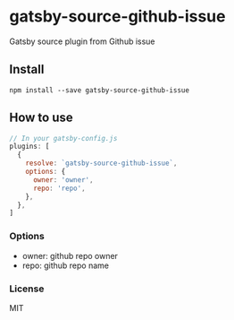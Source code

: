 # gatsby-source-github-issue

 Gatsby source plugin from Github issue

## Install

`npm install --save gatsby-source-github-issue`

## How to use

```javascript
// In your gatsby-config.js
plugins: [
  {
    resolve: `gatsby-source-github-issue`,
    options: {
      owner: 'owner',
      repo: 'repo',
    },
  },
]
```

### Options
- owner: github repo owner
- repo: github repo name

### License
MIT
